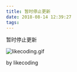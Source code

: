 ```yaml
---
title: 暂时停止更新
date: 2018-08-14 12:39:27
tags:
---
```



暂时停止更新

![likecoding.gif](https://wailian.work/images/2018/08/14/gif.gif)


by likecoding

